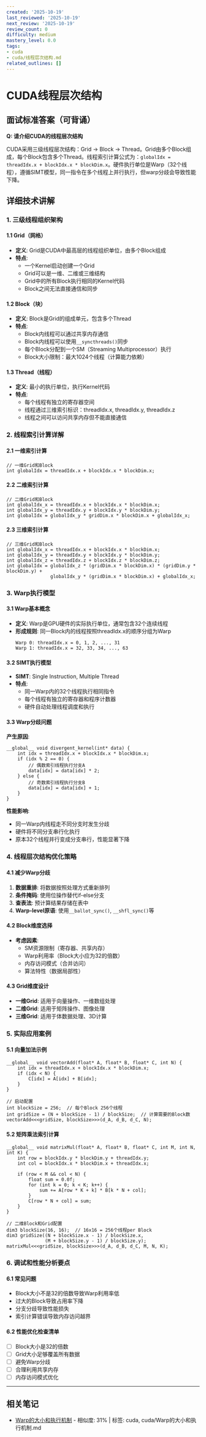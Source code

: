 ```yaml
---
created: '2025-10-19'
last_reviewed: '2025-10-19'
next_review: '2025-10-19'
review_count: 0
difficulty: medium
mastery_level: 0.0
tags:
- cuda
- cuda/线程层次结构.md
related_outlines: []
---
```


# CUDA线程层次结构

## 面试标准答案（可背诵）

**Q: 请介绍CUDA的线程层次结构**

CUDA采用三级线程层次结构：Grid → Block → Thread。Grid由多个Block组成，每个Block包含多个Thread。线程索引计算公式为：`globalIdx = threadIdx.x + blockIdx.x * blockDim.x`。硬件执行单位是Warp（32个线程），遵循SIMT模型，同一指令在多个线程上并行执行，但warp分歧会导致性能下降。

## 详细技术讲解

### 1. 三级线程组织架构

#### 1.1 Grid（网格）
- **定义**: Grid是CUDA中最高层的线程组织单位，由多个Block组成
- **特点**: 
  - 一个Kernel启动创建一个Grid
  - Grid可以是一维、二维或三维结构
  - Grid中的所有Block执行相同的Kernel代码
  - Block之间无法直接通信和同步

#### 1.2 Block（块）
- **定义**: Block是Grid的组成单元，包含多个Thread
- **特点**:
  - Block内线程可以通过共享内存通信
  - Block内线程可以使用`__syncthreads()`同步
  - 每个Block分配到一个SM（Streaming Multiprocessor）执行
  - Block大小限制：最大1024个线程（计算能力依赖）

#### 1.3 Thread（线程）
- **定义**: 最小的执行单位，执行Kernel代码
- **特点**:
  - 每个线程有独立的寄存器空间
  - 线程通过三维索引标识：threadIdx.x, threadIdx.y, threadIdx.z
  - 线程之间可以访问共享内存但不能直接通信

### 2. 线程索引计算详解

#### 2.1 一维索引计算
```cuda
// 一维Grid和Block
int globalIdx = threadIdx.x + blockIdx.x * blockDim.x;
```

#### 2.2 二维索引计算
```cuda
// 二维Grid和Block
int globalIdx_x = threadIdx.x + blockIdx.x * blockDim.x;
int globalIdx_y = threadIdx.y + blockIdx.y * blockDim.y;
int globalIdx = globalIdx_y * gridDim.x * blockDim.x + globalIdx_x;
```

#### 2.3 三维索引计算
```cuda
// 三维Grid和Block
int globalIdx_x = threadIdx.x + blockIdx.x * blockDim.x;
int globalIdx_y = threadIdx.y + blockIdx.y * blockDim.y;
int globalIdx_z = threadIdx.z + blockIdx.z * blockDim.z;
int globalIdx = globalIdx_z * (gridDim.x * blockDim.x) * (gridDim.y * blockDim.y) + 
                globalIdx_y * (gridDim.x * blockDim.x) + globalIdx_x;
```

### 3. Warp执行模型

#### 3.1 Warp基本概念
- **定义**: Warp是GPU硬件的实际执行单位，通常包含32个连续线程
- **形成规则**: 同一Block内的线程按照threadIdx.x的顺序分组为Warp
  ```
  Warp 0: threadIdx.x = 0, 1, 2, ..., 31
  Warp 1: threadIdx.x = 32, 33, 34, ..., 63
  ```

#### 3.2 SIMT执行模型
- **SIMT**: Single Instruction, Multiple Thread
- **特点**:
  - 同一Warp内的32个线程执行相同指令
  - 每个线程有独立的寄存器和程序计数器
  - 硬件自动处理线程调度和执行

#### 3.3 Warp分歧问题

**产生原因**:
```cuda
__global__ void divergent_kernel(int* data) {
    int idx = threadIdx.x + blockIdx.x * blockDim.x;
    if (idx % 2 == 0) {
        // 偶数索引线程执行分支A
        data[idx] = data[idx] * 2;
    } else {
        // 奇数索引线程执行分支B  
        data[idx] = data[idx] + 1;
    }
}
```

**性能影响**:
- 同一Warp内线程走不同分支时发生分歧
- 硬件将不同分支串行化执行
- 原本32个线程并行变成分支串行，性能显著下降

### 4. 线程层次结构优化策略

#### 4.1 减少Warp分歧
1. **数据重排**: 将数据按照处理方式重新排列
2. **条件掩码**: 使用位操作替代if-else分支
3. **查表法**: 预计算结果存储在表中
4. **Warp-level原语**: 使用`__ballot_sync()`, `__shfl_sync()`等

#### 4.2 Block维度选择
- **考虑因素**:
  - SM资源限制（寄存器、共享内存）
  - Warp利用率（Block大小应为32的倍数）
  - 内存访问模式（合并访问）
  - 算法特性（数据局部性）

#### 4.3 Grid维度设计
- **一维Grid**: 适用于向量操作、一维数组处理
- **二维Grid**: 适用于矩阵操作、图像处理
- **三维Grid**: 适用于体数据处理、3D计算

### 5. 实际应用案例

#### 5.1 向量加法示例
```cuda
__global__ void vectorAdd(float* A, float* B, float* C, int N) {
    int idx = threadIdx.x + blockIdx.x * blockDim.x;
    if (idx < N) {
        C[idx] = A[idx] + B[idx];
    }
}

// 启动配置
int blockSize = 256;  // 每个Block 256个线程
int gridSize = (N + blockSize - 1) / blockSize;  // 计算需要的Block数
vectorAdd<<<gridSize, blockSize>>>(d_A, d_B, d_C, N);
```

#### 5.2 矩阵乘法索引计算
```cuda
__global__ void matrixMul(float* A, float* B, float* C, int M, int N, int K) {
    int row = blockIdx.y * blockDim.y + threadIdx.y;
    int col = blockIdx.x * blockDim.x + threadIdx.x;
    
    if (row < M && col < N) {
        float sum = 0.0f;
        for (int k = 0; k < K; k++) {
            sum += A[row * K + k] * B[k * N + col];
        }
        C[row * N + col] = sum;
    }
}

// 二维Block和Grid配置
dim3 blockSize(16, 16);  // 16x16 = 256个线程per Block
dim3 gridSize((N + blockSize.x - 1) / blockSize.x, 
              (M + blockSize.y - 1) / blockSize.y);
matrixMul<<<gridSize, blockSize>>>(d_A, d_B, d_C, M, N, K);
```

### 6. 调试和性能分析要点

#### 6.1 常见问题
- Block大小不是32的倍数导致Warp利用率低
- 过大的Block导致占用率下降
- 分支分歧导致性能损失
- 索引计算错误导致内存访问越界

#### 6.2 性能优化检查清单
- [ ] Block大小是32的倍数
- [ ] Grid大小足够覆盖所有数据
- [ ] 避免Warp分歧
- [ ] 合理利用共享内存
- [ ] 内存访问模式优化

---

## 相关笔记
<!-- 自动生成 -->

- [Warp的大小和执行机制](notes/cuda/Warp的大小和执行机制.md) - 相似度: 31% | 标签: cuda, cuda/Warp的大小和执行机制.md

